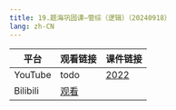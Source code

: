 ```yaml
---
title: 19.题海巩固课—管综（逻辑）（20240918）
lang: zh-CN
---
```



| 平台       | 观看链接                                                                                                                               | 课件链接                                                                                         |
|----------|------------------------------------------------------------------------------------------------------------------------------------|----------------------------------------------------------------------------------------------|
| YouTube  | todo                                                                                                                               | [2022](../../public/logic/%E9%80%BB%E8%BE%91-%E6%AD%A3%E5%BC%8F%E8%AF%BE/pdf/2022%20-sc.pdf) |
| Bilibili | [观看](https://www.bilibili.com/video/BV13QkKYDE2W?spm_id_from=333.788.videopod.sections&vd_source=752f1f454ebffd32e5dbe02742c48dab) |                                                                                              |





